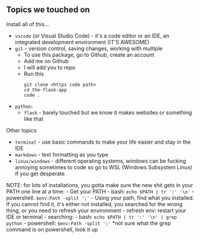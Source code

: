 ## Topics we touched on

Install all of this...
- `vscode` (or Visual Studio Code) - it's a code editor or an IDE, an integrated development environment (IT'S AWESOME)
- `git` - version control, saving changes, working with multiple
  - To use this package, go to Github, create an account
  - Add me on Github
  - I will add you to repo
  - Run this
    ```
    git clone <https code path>
    cd the-flask-app
    code .
    ```
- `python`:
  - `flask` - barely touched but we know it makes websites or something like that

Other topics
- `terminal` - use basic commands to make your life easier and stay in the IDE
- `markdown` - text formatting as you type
- `linux/windows` - different operating systems, windows can be fucking annoying sometimes to code so go to WSL (Windows Subsystem Linux) if you get desperate



NOTE: for lots of installations, you gotta make sure the new shit gets in your PATH
one line at a time:
    - Get your PATH
      - bash: `echo $PATH | tr ':' '\n'`
      - powershell: `$env:Path -split ';'`
    - Using your path, find what you installed. If you cannot find it, it's either not installed, you searched for the wrong thing, or you need to refresh your environment
      - refresh env: restart your IDE or terminal
      - searching: 
        - bash: `echo $PATH | tr ':' '\n' | grep python`
        - powershell: `$env:Path -split ';'` *not sure what the grep command is on powershell, look it up
